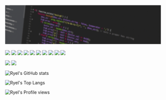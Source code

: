 ### <img src="assets/Banner-flicker.gif">

<img src="https://img.shields.io/badge/HTML5-E34F26?style=for-the-badge&logo=html5&logoColor=white"> <img src="https://img.shields.io/badge/CSS3-1572B6?style=for-the-badge&logo=css3&logoColor=white"> <img src="https://img.shields.io/badge/Sass-CC6699?style=for-the-badge&logo=sass&logoColor=white"> <img src="https://img.shields.io/badge/JavaScript-F7DF1E?style=for-the-badge&logo=javascript&logoColor=black"> <img src="https://img.shields.io/badge/Bootstrap-563D7C?style=for-the-badge&logo=bootstrap&logoColor=white"> <img src="https://img.shields.io/badge/Ruby-CC342D?style=for-the-badge&logo=ruby&logoColor=white"> <img src="https://img.shields.io/badge/Ruby_on_Rails-CC0000?style=for-the-badge&logo=ruby-on-rails&logoColor=white"> <img src="https://img.shields.io/badge/SQLite-07405E?style=for-the-badge&logo=sqlite&logoColor=white"> <img src="https://img.shields.io/badge/PostgreSQL-316192?style=for-the-badge&logo=postgresql&logoColor=white"> <img src="https://img.shields.io/badge/Heroku-430098?style=for-the-badge&logo=heroku&logoColor=white">

[<img src="https://img.shields.io/badge/LinkedIn-0077B5?style=for-the-badge&logo=linkedin&logoColor=white">](https://www.linkedin.com/in/ryel-banfield/) [<img src="https://img.shields.io/badge/Twitter-1DA1F2?style=for-the-badge&logo=twitter&logoColor=white">](https://twitter.com/RyelBanfield)

![Ryel's GitHub stats](https://github-readme-stats.vercel.app/api?username=ryelbanfield&show_icons=true&theme=dracula)

![Ryel's Top Langs](https://github-readme-stats.vercel.app/api/top-langs/?username=ryelbanfield&theme=dracula)

![Ryel's Profile views](https://gpvc.arturio.dev/RyelBanfield)
